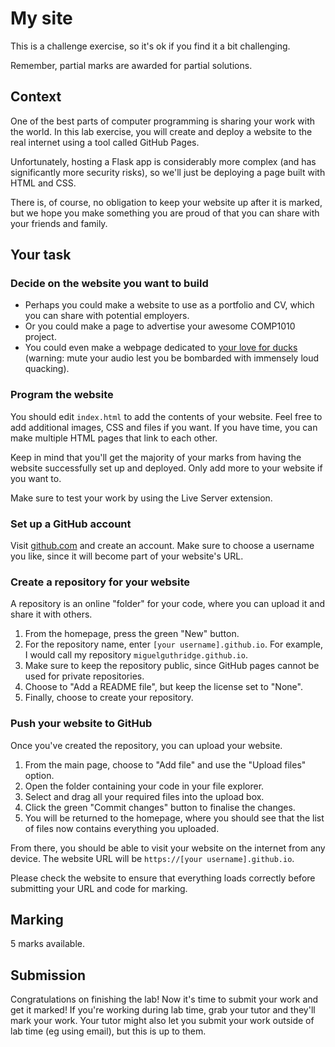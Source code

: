 # My site

This is a challenge exercise, so it's ok if you find it a bit challenging.

Remember, partial marks are awarded for partial solutions.



## Context

One of the best parts of computer programming is sharing your work with the
world. In this lab exercise, you will create and deploy a website to the real
internet using a tool called GitHub Pages.

Unfortunately, hosting a Flask app is considerably more complex (and has
significantly more security risks), so we'll just be deploying a page built
with HTML and CSS.

There is, of course, no obligation to keep your website up after it is marked,
but we hope you make something you are proud of that you can share with your
friends and family.

## Your task

### Decide on the website you want to build

* Perhaps you could make a website to use as a portfolio and CV, which you can
  share with potential employers.
* Or you could make a page to advertise your awesome COMP1010 project.
* You could even make a webpage dedicated to
  [your love for ducks](https://theuselessweb.site/ducksarethebest.com/)
  (warning: mute your audio lest you be bombarded with immensely loud
  quacking).

### Program the website

You should edit `index.html` to add the contents of your website. Feel free to
add additional images, CSS and files if you want. If you have time, you can
make multiple HTML pages that link to each other.

Keep in mind that you'll get the majority of your marks from having the website
successfully set up and deployed. Only add more to your website if you want to.

Make sure to test your work by using the Live Server extension.

### Set up a GitHub account

Visit [github.com](https://github.com) and create an account. Make sure to
choose a username you like, since it will become part of your website's URL.

### Create a repository for your website

A repository is an online "folder" for your code, where you can upload it and
share it with others.

1. From the homepage, press the green "New" button.
2. For the repository name, enter `[your username].github.io`. For example,
   I would call my repository `miguelguthridge.github.io`.
3. Make sure to keep the repository public, since GitHub pages cannot be used
   for private repositories.
4. Choose to "Add a README file", but keep the license set to "None".
5. Finally, choose to create your repository.

### Push your website to GitHub

Once you've created the repository, you can upload your website.

1. From the main page, choose to "Add file" and use the "Upload files" option.
2. Open the folder containing your code in your file explorer.
3. Select and drag all your required files into the upload box.
4. Click the green "Commit changes" button to finalise the changes.
5. You will be returned to the homepage, where you should see that the list of
   files now contains everything you uploaded.

From there, you should be able to visit your website on the internet from any
device. The website URL will be `https://[your username].github.io`.

Please check the website to ensure that everything loads correctly before
submitting your URL and code for marking.

## Marking

5 marks available.

## Submission

Congratulations on finishing the lab! Now it's time to submit your work and get
it marked! If you're working during lab time, grab your tutor and they'll mark
your work. Your tutor might also let you submit your work outside of lab time
(eg using email), but this is up to them.

